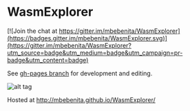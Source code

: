 # WasmExplorer

[![Join the chat at https://gitter.im/mbebenita/WasmExplorer](https://badges.gitter.im/mbebenita/WasmExplorer.svg)](https://gitter.im/mbebenita/WasmExplorer?utm_source=badge&utm_medium=badge&utm_campaign=pr-badge&utm_content=badge)

See [gh-pages branch](https://github.com/mbebenita/WasmExplorer/tree/gh-pages) for development and editing.

![alt tag](http://mbebenita.github.io/WasmExplorer/img/screenshot.png)


Hosted at http://mbebenita.github.io/WasmExplorer/


